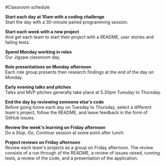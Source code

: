 #Classroom schedule  

**Start each day at 10am with a coding challenge**     
Start the day with a 30-minute paired programming session. 

**Start each week with a new project**     
And get each team to start their project with a README, user stories and failing tests.  

**Spend Monday working in roles**    
Our Jigsaw classroom day.  

**Role presentations on Monday afternoon**     
Each role group presents their research findings at the end of the day on Monday.  

**Early evening talks and pitches**     
Talks and MVP pitches generally take place at 5.30pm Tuesday to Thursday.  

**End the day by reviewing someone else's code**     
Before going home each day on Tuesday to Thursday, select a different team's project, follow the README, and leave feedback in the form of GitHub issues.  

**Review the week's learning on Friday afternoon**     
Do a *Stop, Go, Continue* session at some point after lunch.  

**Project reviews on Friday afternoon**     
Review each team's projects as a group on Friday afternoon. The review consists of a run through of the README, a review of issues raised, running tests, a review of the code, and a presentation of the application. 

